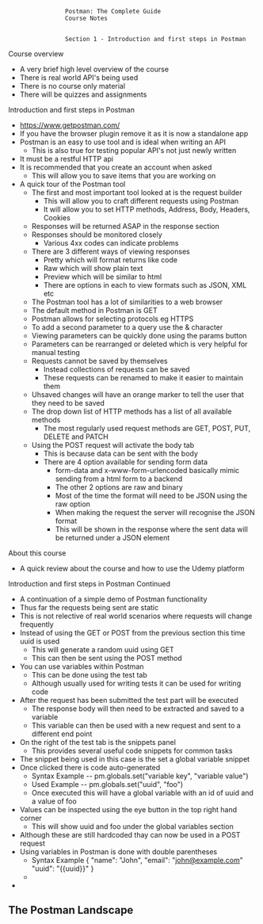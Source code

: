                     Postman: The Complete Guide
                    Course Notes
                    
                    
                    Section 1 - Introduction and first steps in Postman
Course overview 
  - A very brief high level overview of the course
  - There is real world API's being used
  - There is no course only material
  - There will be quizzes and assignments

Introduction and first steps in Postman
  - https://www.getpostman.com/
  - If you have the browser plugin remove it as it is now a standalone app
  - Postman is an easy to use tool and is ideal when writing an API
    - This is also true for testing popular API's not just newly written
  - It must be a restful HTTP api
  - It is recommended that you create an account when asked
    - This will allow you to save items that you are working on
  - A quick tour of the Postman tool
    - The first and most important tool looked at is the request builder
      - This will allow you to craft different requests using Postman
      - It will allow you to set HTTP methods, Address, Body, Headers, Cookies
    - Responses will be returned ASAP in the response section
    - Responses should be monitored closely
      - Various 4xx codes can indicate problems
    - There are 3 different ways of viewing responses
      - Pretty which will format returns like code
      - Raw which will show plain text
      - Preview which will be similar to html
      - There are options in each to view formats such as JSON, XML etc
    - The Postman tool has a lot of similarities to a web browser
    - The default method in Postman is GET
    - Postman allows for selecting protocols eg HTTPS
    - To add a second parameter to a query use the & character
    - Viewing parameters can be quickly done using the params button
    - Parameters can be rearranged or deleted which is very helpful for manual testing
    - Requests cannot be saved by themselves
      - Instead collections of requests can be saved
      - These requests can be renamed to make it easier to maintain them
    - Uhsaved changes will have an orange marker to tell the user that they need to be saved
    - The drop down list of HTTP methods has a list of all available methods
      - The most regularly used request methods are GET, POST, PUT, DELETE and PATCH
    - Using the POST request will activate the body tab
      - This is because data can be sent with the body
      - There are 4 option available for sending form data
        - form-data and x-www-form-urlencoded basically mimic sending from a html form to a backend
        - The other 2 options are raw and binary
        - Most of the time the format will need to be JSON using the raw option
        - When making the request the server will recognise the JSON format
        - This will be shown in the response where the sent data will be returned under a JSON element

About this course
  - A quick review about the course and how to use the Udemy platform

Introduction and first steps in Postman Continued
  - A continuation of a simple demo of Postman functionality
  - Thus far the requests being sent are static
  - This is not relective of real world scenarios where requests will change frequently
  - Instead of using the GET or POST from the previous section this time uuid is used
    - This will generate a random uuid using GET
    - This can then be sent using the POST method
  - You can use variables within Postman
    - This can be done using the test tab
    - Although usually used for writing tests it can be used for writing code
  - After the request has been submitted the test part will be executed
    - The response body will then need to be extracted and saved to a variable
    - This variable can then be used with a new request and sent to a different end point
  - On the right of the test tab is the snippets panel
    - This provides several useful code snippets for common tasks
  - The snippet being used in this case is the set a global variable snippet
  - Once clicked there is code auto-generated
    - Syntax Example -- pm.globals.set("variable key", "variable value")
    - Used Example -- pm.globals.set("uuid", "foo")
    - Once executed this will have a global variable with an id of uuid and a value of foo
  - Values can be inspected using the eye button in the top right hand corner
    - This will show uuid and foo under the global variables section
  - Although these are still hardcoded thay can now be used in a POST request
  - Using variables in Postman is done with double parentheses
    - Syntax Example
        {
            "name": "John",
            "email": "john@example.com"
            "uuid": "{{uuid}}"
        }
    - 
  - 

The Postman Landscape
  -                     
